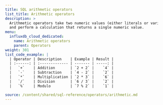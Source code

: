 ```yaml
---
title: SQL arithmetic operators
list_title: Arithmetic operators
description: >
  Arithmetic operators take two numeric values (either literals or variables)
  and perform a calculation that returns a single numeric value.
menu:
  influxdb_cloud_dedicated:
    name: Arithmetic operators
    parent: Operators
weight: 301
list_code_example: |
  | Operator | Description    | Example | Result |
  | :------: | :------------- | ------- | -----: |
  |   `+`    | Addition       | `2 + 2` |    `4` |
  |   `-`    | Subtraction    | `4 - 2` |    `2` |
  |   `*`    | Multiplication | `2 * 3` |    `6` |
  |   `/`    | Division       | `6 / 3` |    `2` |
  |   `%`    | Modulo         | `7 % 2` |    `1` |

source: /content/shared/sql-reference/operators/arithmetic.md
---
```


<!-- 
The content of this page is at /content/shared/sql-reference/operators/arithmetic.md
-->
